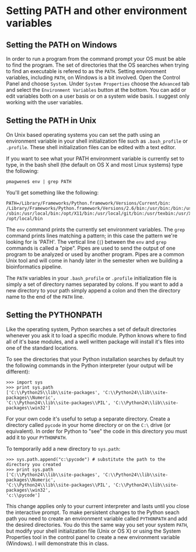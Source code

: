 # Setting PATH and other environment variables

## Setting the PATH on Windows

In order to run a program from the command prompt your OS must be able to find the program. The set of directories that the OS searches when trying to find an executable is refered to as the `PATH`.  Setting environment variables, including `PATH`, on Windows is a bit involved. Open the Control Panel and choose `System`. Under `System Properties` choose the `Advanced` tab and select the `Environment Variables` button at the bottom. You can add or edit variables both on a user basis or on a system wide basis. I suggest only working with the user variables.


## Setting the PATH in Unix

On Unix based operating systems you can set the path using an environment variable in your shell initialization file such as `.bash_profile` or `.profile`.  These shell initialization files can be edited with a text editor.

If you want to see what your PATH environment variable is currently set to type, in the bash shell (the default on OS X and most Linux systems) type the following:


    pmagwene$ env | grep PATH

You'll get something like the following:

    PATH=/Library/Frameworks/Python.framework/Versions/Current/bin:
    /Library/Frameworks/Python.framework/Versions/2.6/bin:/usr/bin:/bin:/usr/sbin:
    /sbin:/usr/local/bin:/opt/X11/bin:/usr/local/git/bin:/usr/texbin:/usr/X11/bin:
    /opt/local/bin
    
The `env` command prints the currently set environment variables. The `grep` command prints lines matching a pattern; in this case the pattern we're looking for is 'PATH'. The vertical line (`|`) between the `env` and `grep` commands is called a "pipe". Pipes are used to send the output of one program to be analyzed or used by another program.  Pipes are a common Unix tool and will come in handy later in the semester when we building a bioinformatics pipeline.

The `PATH` variables in your `.bash_profile` or `.profile` initialization file is simply a set of directory names separated by colons. If you want to add a new directory to your path simply append a colon and then the directory name to the end of the `PATH` line. 

## Setting the PYTHONPATH

Like the operating system, Python searches a set of default directories whenever you ask it to load a specific module.  Python knows where to find all of it's base modules, and a well written package will install it's files into one of the standard locations.

To see the directories that your Python installation searches by default try the following commands in the Python interpreter (your output will be different):

    >>> import sys
    >>> print sys.path
    ['C:\\Python25\\lib\\site-packages', 'C:\\Python24\\lib\\site-packages\\Numeric',
    'C:\\Python24\\lib\\site-packages\\PIL', 'C:\\Python24\\lib\\site-packages\\win32']

For your own code it's useful to setup a separate directory. Create a directory called `pycode` in your home directory or on the `C:\` drive (or equivalent). In order for Python to "see" the code in this directory you must add it to your `PYTHONPATH`.

To temporarily add a new directory to `sys.path`:

    >>> sys.path.append("c:\pycode") # substitute the path to the directory you created
    >>> print sys.path
    ['C:\\Python24\\lib\\site-packages', 'C:\\Python24\\lib\\site-packages\\Numeric',
    'C:\\Python24\\lib\\site-packages\\PIL', 'C:\\Python24\\lib\\site-packages\\win32', 
    'c:\\pycode']


This change applies only to your current interpreter and lasts until you close the interactive prompt. To make persistent changes to the Python seach path you need to create an environment variable called `PYTHONPATH` and add the desired directories.  You do this the same way you set your system `PATH`, but modify your shell initialization file (Unix or OS X) or using the System Properties tool in the control panel to create a new environment variable (Windows). I will demonstrate this in class.
